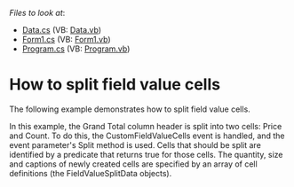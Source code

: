 <!-- default file list -->
*Files to look at*:

* [Data.cs](./CS/Data.cs) (VB: [Data.vb](./VB/Data.vb))
* [Form1.cs](./CS/Form1.cs) (VB: [Form1.vb](./VB/Form1.vb))
* [Program.cs](./CS/Program.cs) (VB: [Program.vb](./VB/Program.vb))
<!-- default file list end -->
# How to split field value cells


<p>The following example demonstrates how to split field value cells.</p><p>In this example, the Grand Total column header is split into two cells: Price and Count. To do this, the CustomFieldValueCells event is handled, and the event parameter's Split method is used. Cells that should be split are identified by a predicate that returns true for those cells. The quantity, size and captions of newly created cells are specified by an array of cell definitions (the FieldValueSplitData objects).</p><br />


<br/>


